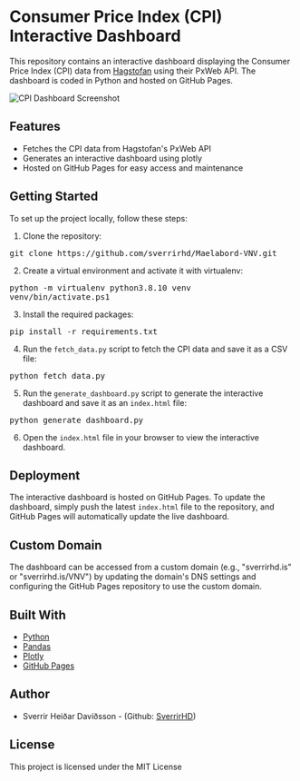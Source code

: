 # Consumer Price Index (CPI) Interactive Dashboard

This repository contains an interactive dashboard displaying the Consumer Price Index (CPI) data from [Hagstofan](https://www.statice.is/) using their PxWeb API. The dashboard is coded in Python and hosted on GitHub Pages.

![CPI Dashboard Screenshot](screenshot.png)

## Features

- Fetches the CPI data from Hagstofan's PxWeb API
- Generates an interactive dashboard using plotly
- Hosted on GitHub Pages for easy access and maintenance

## Getting Started

To set up the project locally, follow these steps:

1. Clone the repository:
<pre>
git clone https://github.com/sverrirhd/Maelabord-VNV.git
</pre>


2. Create a virtual environment and activate it with virtualenv:
<pre>
python -m virtualenv python3.8.10 venv
venv/bin/activate.ps1
</pre>


3. Install the required packages:
<pre>
pip install -r requirements.txt
</pre>


4. Run the `fetch_data.py` script to fetch the CPI data and save it as a CSV file:
<pre>
python fetch_data.py
</pre>


5. Run the `generate_dashboard.py` script to generate the interactive dashboard and save it as an `index.html` file:
<pre>
python generate_dashboard.py
</pre>


6. Open the `index.html` file in your browser to view the interactive dashboard.

## Deployment

The interactive dashboard is hosted on GitHub Pages. To update the dashboard, simply push the latest `index.html` file to the repository, and GitHub Pages will automatically update the live dashboard.

## Custom Domain

The dashboard can be accessed from a custom domain (e.g., "sverrirhd.is" or "sverrirhd.is/VNV") by updating the domain's DNS settings and configuring the GitHub Pages repository to use the custom domain.

## Built With

- [Python](https://www.python.org/)
- [Pandas](https://pandas.pydata.org/)
- [Plotly](https://plotly.com/)
- [GitHub Pages](https://pages.github.com/)

## Author

- Sverrir Heiðar Davíðsson - (Github: [SverrirHD](https://github.com/sverrirhd))

## License

This project is licensed under the MIT License